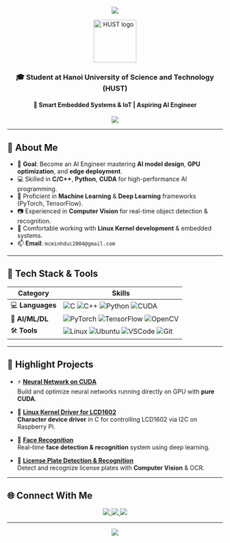 <!-- Header Animation -->
<p align="center">
  <img src="https://capsule-render.vercel.app/api?type=waving&color=0:ff6b6b,100:ffd93d&height=200&section=header&text=Ngô%20Phạm%20Minh%20Đức&fontSize=40&fontColor=ffffff&animation=fadeIn&fontAlignY=40" />
</p>

<!-- HUST Logo -->
<p align="center">
  <img src="https://cdn.haitrieu.com/wp-content/uploads/2021/10/Logo-DH-Bach-Khoa-Ha-Noi-HUST-768x1155.png" alt="HUST logo" width="100" />
</p>

<h3 align="center">🎓 Student at Hanoi University of Science and Technology (HUST)</h3>
<h4 align="center">📡 Smart Embedded Systems & IoT | Aspiring AI Engineer</h4>

<!-- Typing Animation -->
<p align="center">
  <img src="https://readme-typing-svg.demolab.com?font=Fira+Code&weight=500&size=22&pause=1000&color=F97316&center=true&vCenter=true&width=700&lines=Aspiring+AI+Engineer+from+HUST;Smart+Embedded+Systems+%7C+Edge+AI;C/C%2B%2B+%7C+Python+%7C+CUDA;Deep+Learning+%7C+Computer+Vision;Linux+Kernel+%7C+Device+Drivers" />
</p>


---

## 🧠 About Me

- 🎯 **Goal**: Become an AI Engineer mastering **AI model design**, **GPU optimization**, and **edge deployment**.
- 💻 Skilled in **C/C++**, **Python**, **CUDA** for high-performance AI programming.
- 🧠 Proficient in **Machine Learning** & **Deep Learning** frameworks (PyTorch, TensorFlow).
- 📷 Experienced in **Computer Vision** for real-time object detection & recognition.
- 🐧 Comfortable working with **Linux Kernel development** & embedded systems.
- 📫 **Email**: `mcminhduc2004@gmail.com`

---

## 🚀 Tech Stack & Tools

| **Category**       | **Skills** |
|--------------------|------------|
| 💻 **Languages**   | ![C](https://img.shields.io/badge/C-00599C?style=flat&logo=c&logoColor=white) ![C++](https://img.shields.io/badge/C++-00599C?style=flat&logo=c%2B%2B&logoColor=white) ![Python](https://img.shields.io/badge/Python-3776AB?style=flat&logo=python&logoColor=white) ![CUDA](https://img.shields.io/badge/CUDA-76B900?style=flat&logo=nvidia&logoColor=white) |
| 🧠 **AI/ML/DL**    | ![PyTorch](https://img.shields.io/badge/PyTorch-EE4C2C?style=flat&logo=pytorch&logoColor=white) ![TensorFlow](https://img.shields.io/badge/TensorFlow-FF6F00?style=flat&logo=tensorflow&logoColor=white) ![OpenCV](https://img.shields.io/badge/OpenCV-5C3EE8?style=flat&logo=opencv&logoColor=white) |
| 🛠 **Tools**       | ![Linux](https://img.shields.io/badge/Linux-FCC624?style=flat&logo=linux&logoColor=black) ![Ubuntu](https://img.shields.io/badge/Ubuntu-E95420?style=flat&logo=ubuntu&logoColor=white) ![VSCode](https://img.shields.io/badge/VSCode-007ACC?style=flat&logo=visual-studio-code&logoColor=white) ![Git](https://img.shields.io/badge/Git-F05032?style=flat&logo=git&logoColor=white) |

---

## 📌 Highlight Projects

- ⚡ [**Neural Network on CUDA**](https://github.com/BaekMinhDuc/Neural-Network-using-Cuda.git)  
  Build and optimize neural networks running directly on GPU with **pure CUDA**.

- 🔧 [**Linux Kernel Driver for LCD1602**](https://github.com/BaekMinhDuc/EmbededOS_Linux_Kernel_Character_Device_LCD16x2.git)  
  **Character device driver** in C for controlling LCD1602 via I2C on Raspberry Pi.

- 👤 [**Face Recognition**](https://github.com/BaekMinhDuc/Face_Recognition.git)  
  Real-time **face detection & recognition** system using deep learning.

- 🚗 [**License Plate Detection & Recognition**](https://github.com/BaekMinhDuc/License_Plate_Detection_Regconition.git)  
  Detect and recognize license plates with **Computer Vision** & OCR.

---

## 🌐 Connect With Me

<p align="center">
  <a href="mailto:mcminhduc2004@gmail.com">
    <img src="https://img.shields.io/badge/Gmail-D14836?style=for-the-badge&logo=gmail&logoColor=white" />
  </a>
  <a href="https://www.linkedin.com/in/duc-ngo-9b2b95248/">
    <img src="https://img.shields.io/badge/LinkedIn-0077B5?style=for-the-badge&logo=linkedin&logoColor=white" />
  </a>
  <a href="https://github.com/NgoPhamMinhDuc">
    <img src="https://img.shields.io/badge/GitHub-181717?style=for-the-badge&logo=github&logoColor=white" />
  </a>
</p>

---

<!-- Footer Animation -->
<p align="center">
  <img src="https://capsule-render.vercel.app/api?type=waving&color=0:38B2AC,100:4299E1&height=120&section=footer" />
</p>
